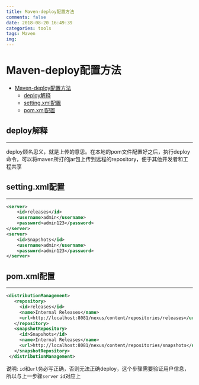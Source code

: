 ```yaml
---
title: Maven-deploy配置方法
comments: false
date: 2018-08-20 16:49:39
categories: tools
tags: Maven
img:
---
```

# Maven-deploy配置方法
<!-- TOC -->

- [Maven-deploy配置方法](#maven-deploy%E9%85%8D%E7%BD%AE%E6%96%B9%E6%B3%95)
    - [deploy解释](#deploy%E8%A7%A3%E9%87%8A)
    - [setting.xml配置](#settingxml%E9%85%8D%E7%BD%AE)
    - [pom.xml配置](#pomxml%E9%85%8D%E7%BD%AE)

<!-- /TOC -->
## deploy解释
---
deploy顾名思义，就是上传的意思。在本地的pom文件配置好之后，执行deploy命令，可以将maven所打的jar包上传到远程的repository，便于其他开发者和工程共享


## setting.xml配置
---  

``` xml
<server>
    <id>releases</id>
    <username>admin</username>
    <password>admin123</password>
</server>
<server>
    <id>Snapshots</id>
    <username>admin</username>
    <password>admin123</password>
</server>
```

## pom.xml配置  
--- 

``` xml
<distributionManagement>  
   <repository>  
     <id>releases</id>  
     <name>Internal Releases</name>  
     <url>http://localhost:8081/nexus/content/repositories/releases</url>  
   </repository>  
   <snapshotRepository>  
     <id>Snapshots</id>  
     <name>Internal Releases</name>  
     <url>http://localhost:8081/nexus/content/repositories/snapshots</url>  
   </snapshotRepository>
 </distributionManagement> 
```

说明: `id`和`url`务必写正确，否则无法正确deploy，这个步骤需要验证用户信息，所以与上一步骤`server` `id`对应上

